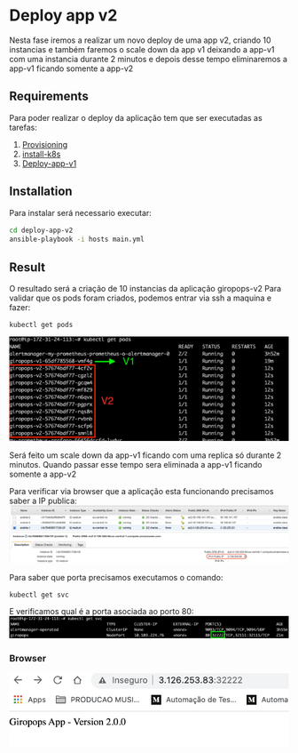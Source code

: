 Deploy app v2
=========

Nesta fase iremos a realizar um novo deploy de uma app v2, criando 10 instancias e também faremos o scale down da app v1 deixando a app-v1 com uma instancia durante 2 minutos e depois desse tempo eliminaremos a app-v1 ficando somente a app-v2

Requirements
------------
Para poder realizar o deploy da aplicação tem que ser executadas as tarefas:
1. [Provisioning](https://github.com/paruuy/uncomplicating-ansbile/tree/main/provisioning)
2. [install-k8s](https://github.com/paruuy/uncomplicating-ansbile/tree/main/install_k8s)
3. [Deploy-app-v1](https://github.com/paruuy/uncomplicating-ansbile/tree/main/deploy-app-v1)


Installation
--------------

Para instalar será necessario executar:

```bash
cd deploy-app-v2
ansible-playbook -i hosts main.yml
```

Result
------------

O resultado será a criação de 10 instancias da aplicação giropops-v2
Para validar que os pods foram criados, podemos entrar via ssh a maquina e fazer:
```
kubectl get pods
```
![Image](https://github.com/paruuy/projects_images/blob/main/uncomplicating_ansible/app-giropops-v2.png)

Será feito um scale down da app-v1 ficando com uma replica só durante 2 minutos. Quando passar esse tempo sera eliminada a app-v1 ficando somente a app-v2 

Para verificar via browser que a aplicação esta funcionando precisamos saber a IP publica:
![Image](https://github.com/paruuy/projects_images/blob/main/uncomplicating_ansible/EC2-PublicIP.png)

Para saber que porta precisamos executamos o comando: 
```
kubectl get svc
```
E verificamos qual é a porta asociada ao porto 80:
![Image](https://github.com/paruuy/projects_images/blob/main/uncomplicating_ansible/kubectl-svc-port-app-v2.png)


### Browser
![Image](https://github.com/paruuy/projects_images/blob/main/uncomplicating_ansible/browser-app-v2.png)
